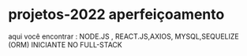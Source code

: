 # projetos-2022 aperfeiçoamento
 aqui você encontrar : NODE.JS , REACT.JS,AXIOS, MYSQL,SEQUELIZE (ORM)  INICIANTE NO FULL-STACK
